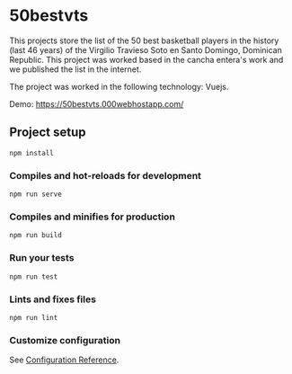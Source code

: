 # 50bestvts
This projects store the list of the 50 best basketball players in the history (last 46 years) of the Virgilio Travieso Soto en Santo Domingo, Dominican Republic. This project was worked based in the cancha entera's work and we published the list in the internet.

The project was worked in the following technology: Vuejs.

Demo: https://50bestvts.000webhostapp.com/

## Project setup
```
npm install
```

### Compiles and hot-reloads for development
```
npm run serve
```

### Compiles and minifies for production
```
npm run build
```

### Run your tests
```
npm run test
```

### Lints and fixes files
```
npm run lint
```

### Customize configuration
See [Configuration Reference](https://cli.vuejs.org/config/).
